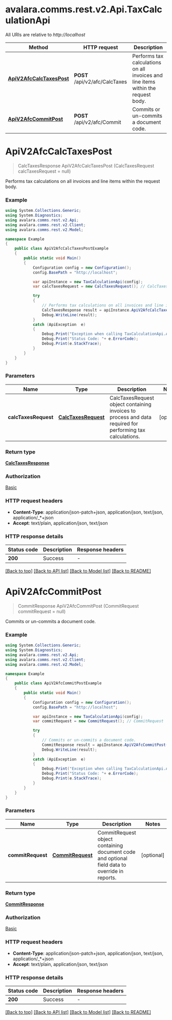 # avalara.comms.rest.v2.Api.TaxCalculationApi

All URIs are relative to *http://localhost*

Method | HTTP request | Description
------------- | ------------- | -------------
[**ApiV2AfcCalcTaxesPost**](TaxCalculationApi.md#apiv2afccalctaxespost) | **POST** /api/v2/afc/CalcTaxes | Performs tax calculations on all invoices and line items within the request body.
[**ApiV2AfcCommitPost**](TaxCalculationApi.md#apiv2afccommitpost) | **POST** /api/v2/afc/Commit | Commits or un-commits a document code.


<a name="apiv2afccalctaxespost"></a>
# **ApiV2AfcCalcTaxesPost**
> CalcTaxesResponse ApiV2AfcCalcTaxesPost (CalcTaxesRequest calcTaxesRequest = null)

Performs tax calculations on all invoices and line items within the request body.

### Example
```csharp
using System.Collections.Generic;
using System.Diagnostics;
using avalara.comms.rest.v2.Api;
using avalara.comms.rest.v2.Client;
using avalara.comms.rest.v2.Model;

namespace Example
{
    public class ApiV2AfcCalcTaxesPostExample
    {
        public static void Main()
        {
            Configuration config = new Configuration();
            config.BasePath = "http://localhost";

            var apiInstance = new TaxCalculationApi(config);
            var calcTaxesRequest = new CalcTaxesRequest(); // CalcTaxesRequest | CalcTaxesRequest object containing invoices to process and data required               for performing tax calculations. (optional) 

            try
            {
                // Performs tax calculations on all invoices and line items within the request body.
                CalcTaxesResponse result = apiInstance.ApiV2AfcCalcTaxesPost(calcTaxesRequest);
                Debug.WriteLine(result);
            }
            catch (ApiException  e)
            {
                Debug.Print("Exception when calling TaxCalculationApi.ApiV2AfcCalcTaxesPost: " + e.Message );
                Debug.Print("Status Code: "+ e.ErrorCode);
                Debug.Print(e.StackTrace);
            }
        }
    }
}
```

### Parameters

Name | Type | Description  | Notes
------------- | ------------- | ------------- | -------------
 **calcTaxesRequest** | [**CalcTaxesRequest**](CalcTaxesRequest.md)| CalcTaxesRequest object containing invoices to process and data required               for performing tax calculations. | [optional] 

### Return type

[**CalcTaxesResponse**](CalcTaxesResponse.md)

### Authorization

[Basic](../README.md#Basic)

### HTTP request headers

 - **Content-Type**: application/json-patch+json, application/json, text/json, application/_*+json
 - **Accept**: text/plain, application/json, text/json

### HTTP response details
| Status code | Description | Response headers |
|-------------|-------------|------------------|
| **200** | Success |  -  |

[[Back to top]](#) [[Back to API list]](../README.md#documentation-for-api-endpoints) [[Back to Model list]](../README.md#documentation-for-models) [[Back to README]](../README.md)

<a name="apiv2afccommitpost"></a>
# **ApiV2AfcCommitPost**
> CommitResponse ApiV2AfcCommitPost (CommitRequest commitRequest = null)

Commits or un-commits a document code.

### Example
```csharp
using System.Collections.Generic;
using System.Diagnostics;
using avalara.comms.rest.v2.Api;
using avalara.comms.rest.v2.Client;
using avalara.comms.rest.v2.Model;

namespace Example
{
    public class ApiV2AfcCommitPostExample
    {
        public static void Main()
        {
            Configuration config = new Configuration();
            config.BasePath = "http://localhost";

            var apiInstance = new TaxCalculationApi(config);
            var commitRequest = new CommitRequest(); // CommitRequest | CommitRequest object containing document code and optional field data to override in reports. (optional) 

            try
            {
                // Commits or un-commits a document code.
                CommitResponse result = apiInstance.ApiV2AfcCommitPost(commitRequest);
                Debug.WriteLine(result);
            }
            catch (ApiException  e)
            {
                Debug.Print("Exception when calling TaxCalculationApi.ApiV2AfcCommitPost: " + e.Message );
                Debug.Print("Status Code: "+ e.ErrorCode);
                Debug.Print(e.StackTrace);
            }
        }
    }
}
```

### Parameters

Name | Type | Description  | Notes
------------- | ------------- | ------------- | -------------
 **commitRequest** | [**CommitRequest**](CommitRequest.md)| CommitRequest object containing document code and optional field data to override in reports. | [optional] 

### Return type

[**CommitResponse**](CommitResponse.md)

### Authorization

[Basic](../README.md#Basic)

### HTTP request headers

 - **Content-Type**: application/json-patch+json, application/json, text/json, application/_*+json
 - **Accept**: text/plain, application/json, text/json

### HTTP response details
| Status code | Description | Response headers |
|-------------|-------------|------------------|
| **200** | Success |  -  |

[[Back to top]](#) [[Back to API list]](../README.md#documentation-for-api-endpoints) [[Back to Model list]](../README.md#documentation-for-models) [[Back to README]](../README.md)

